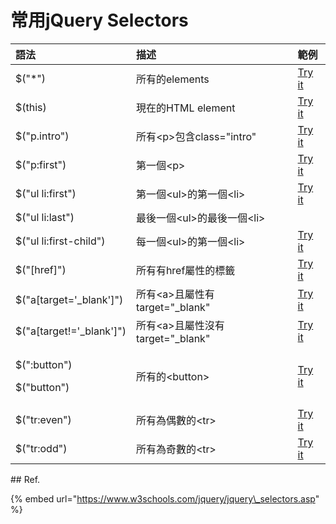 # 常用jQuery Selectors

<table>
  <thead>
    <tr>
      <th style="text-align:left">&#x8A9E;&#x6CD5;</th>
      <th style="text-align:left">&#x63CF;&#x8FF0;</th>
      <th style="text-align:left">&#x7BC4;&#x4F8B;</th>
    </tr>
  </thead>
  <tbody>
    <tr>
      <td style="text-align:left">$(&quot;*&quot;)</td>
      <td style="text-align:left">&#x6240;&#x6709;&#x7684;elements</td>
      <td style="text-align:left"><a href="https://www.w3schools.com/jquery/tryit.asp?filename=tryjquery_sel_all2">Try it</a>
      </td>
    </tr>
    <tr>
      <td style="text-align:left">$(this)</td>
      <td style="text-align:left">&#x73FE;&#x5728;&#x7684;HTML element</td>
      <td style="text-align:left"><a href="https://www.w3schools.com/jquery/tryit.asp?filename=tryjquery_sel_this">Try it</a>
      </td>
    </tr>
    <tr>
      <td style="text-align:left">$(&quot;p.intro&quot;)</td>
      <td style="text-align:left">&#x6240;&#x6709;&lt;p&gt;&#x5305;&#x542B;class=&quot;intro&quot;</td>
      <td
      style="text-align:left"><a href="https://www.w3schools.com/jquery/tryit.asp?filename=tryjquery_sel_pclass">Try it</a>
        </td>
    </tr>
    <tr>
      <td style="text-align:left">$(&quot;p:first&quot;)</td>
      <td style="text-align:left">&#x7B2C;&#x4E00;&#x500B;&lt;p&gt;</td>
      <td style="text-align:left"><a href="https://www.w3schools.com/jquery/tryit.asp?filename=tryjquery_sel_pfirst">Try it</a>
      </td>
    </tr>
    <tr>
      <td style="text-align:left">$(&quot;ul li:first&quot;)</td>
      <td style="text-align:left">&#x7B2C;&#x4E00;&#x500B;&lt;ul&gt;&#x7684;&#x7B2C;&#x4E00;&#x500B;&lt;li&gt;</td>
      <td
      style="text-align:left"><a href="https://www.w3schools.com/jquery/tryit.asp?filename=tryjquery_sel_ullifirst">Try it</a>
        </td>
    </tr>
    <tr>
      <td style="text-align:left">$(&quot;ul li:last&quot;)</td>
      <td style="text-align:left">&#x6700;&#x5F8C;&#x4E00;&#x500B;&lt;ul&gt;&#x7684;&#x6700;&#x5F8C;&#x4E00;&#x500B;&lt;li&gt;</td>
      <td
      style="text-align:left"></td>
    </tr>
    <tr>
      <td style="text-align:left">$(&quot;ul li:first-child&quot;)</td>
      <td style="text-align:left">&#x6BCF;&#x4E00;&#x500B;&lt;ul&gt;&#x7684;&#x7B2C;&#x4E00;&#x500B;&lt;li&gt;</td>
      <td
      style="text-align:left"><a href="https://www.w3schools.com/jquery/tryit.asp?filename=tryjquery_sel_ullifirstchild">Try it</a>
        </td>
    </tr>
    <tr>
      <td style="text-align:left">$(&quot;[href]&quot;)</td>
      <td style="text-align:left">&#x6240;&#x6709;&#x6709;href&#x5C6C;&#x6027;&#x7684;&#x6A19;&#x7C64;</td>
      <td
      style="text-align:left"><a href="https://www.w3schools.com/jquery/tryit.asp?filename=tryjquery_sel_hrefattr">Try it</a>
        </td>
    </tr>
    <tr>
      <td style="text-align:left">$(&quot;a[target=&apos;_blank&apos;]&quot;)</td>
      <td style="text-align:left">&#x6240;&#x6709;&lt;a&gt;&#x4E14;&#x5C6C;&#x6027;&#x6709;target=&quot;_blank&quot;</td>
      <td
      style="text-align:left"><a href="https://www.w3schools.com/jquery/tryit.asp?filename=tryjquery_sel_hrefattrblank">Try it</a>
        </td>
    </tr>
    <tr>
      <td style="text-align:left">$(&quot;a[target!=&apos;_blank&apos;]&quot;)</td>
      <td style="text-align:left">&#x6240;&#x6709;&lt;a&gt;&#x4E14;&#x5C6C;&#x6027;&#x6C92;&#x6709;target=&quot;_blank&quot;</td>
      <td
      style="text-align:left"><a href="https://www.w3schools.com/jquery/tryit.asp?filename=tryjquery_sel_hrefattrnotblank">Try it</a>
        </td>
    </tr>
    <tr>
      <td style="text-align:left">
        <p>$(&quot;:button&quot;)</p>
        <p>$(&quot;button&quot;)</p>
      </td>
      <td style="text-align:left">&#x6240;&#x6709;&#x7684;&lt;button&gt;</td>
      <td style="text-align:left"><a href="https://www.w3schools.com/jquery/tryit.asp?filename=tryjquery_sel_button2">Try it</a>
      </td>
    </tr>
    <tr>
      <td style="text-align:left">$(&quot;tr:even&quot;)</td>
      <td style="text-align:left">&#x6240;&#x6709;&#x70BA;&#x5076;&#x6578;&#x7684;&lt;tr&gt;</td>
      <td style="text-align:left"><a href="https://www.w3schools.com/jquery/tryit.asp?filename=tryjquery_sel_even">Try it</a>
      </td>
    </tr>
    <tr>
      <td style="text-align:left">$(&quot;tr:odd&quot;)</td>
      <td style="text-align:left">&#x6240;&#x6709;&#x70BA;&#x5947;&#x6578;&#x7684;&lt;tr&gt;</td>
      <td style="text-align:left"><a href="https://www.w3schools.com/jquery/tryit.asp?filename=tryjquery_sel_odd">Try it</a>
      </td>
    </tr>
  </tbody>
</table>## Ref.

{% embed url="https://www.w3schools.com/jquery/jquery\_selectors.asp" %}



